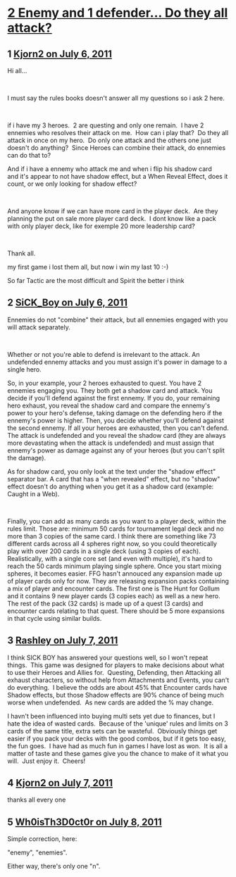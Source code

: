 # [2 Enemy and 1 defender... Do they all attack?](https://community.fantasyflightgames.com/topic/49580-2-enemy-and-1-defender-do-they-all-attack/)

## 1 [Kjorn2 on July 6, 2011](https://community.fantasyflightgames.com/topic/49580-2-enemy-and-1-defender-do-they-all-attack/?do=findComment&comment=496009)

Hi all...

 

I must say the rules books doesn't answer all my questions so i ask 2 here.

 

if i have my 3 heroes.  2 are questing and only one remain.  I have 2 ennemies who resolves their attack on me.  How can i play that?  Do they all attack in once on my hero.  Do only one attack and the others one just doesn't do anything?  Since Heroes can combine their attack, do ennemies can do that to?

And if i have a ennemy who attack me and when i flip his shadow card and it's appear to not have shadow effect, but a When Reveal Effect, does it count, or we only looking for shadow effect?

 

And anyone know if we can have more card in the player deck.  Are they planning the put on sale more player card deck.  I dont know like a pack with only player deck, like for exemple 20 more leadership card?

 

Thank all.

my first game i lost them all, but now i win my last 10 :-)

So far Tactic are the most difficult and Spirit the better i think

## 2 [SiCK_Boy on July 6, 2011](https://community.fantasyflightgames.com/topic/49580-2-enemy-and-1-defender-do-they-all-attack/?do=findComment&comment=496028)

Ennemies do not "combine" their attack, but all ennemies engaged with you will attack separately.

 


Whether or not you're able to defend is irrelevant to the attack. An undefended ennemy attacks and you must assign it's power in damage to a single hero.

So, in your example, your 2 heroes exhausted to quest. You have 2 ennemies engaging you. They both get a shadow card and attack. You decide if you'll defend against the first ennemy. If you do, your remaining hero exhaust, you reveal the shadow card and compare the ennemy's power to your hero's defense, taking damage on the defending hero if the ennemy's power is higher. Then, you decide whether you'll defend against the second ennemy. If all your heroes are exhausted, then you can't defend. The attack is undefended and you reveal the shadow card (they are always more devastating when the attack is undefended) and must assign that ennemy's power as damage against any of your heroes (but you can't split the damage).


As for shadow card, you only look at the text under the "shadow effect" separator bar. A card that has a "when revealed" effect, but no "shadow" effect doesn't do anything when you get it as a shadow card (example: Caught in a Web).

 

Finally, you can add as many cards as you want to a player deck, within the rules limit. Those are: minimum 50 cards for tournament legal deck and no more than 3 copies of the same card. I think there are something like 73 different cards across all 4 spheres right now, so you could theoretically play with over 200 cards in a single deck (using 3 copies of each). Realistically, with a single core set (and even with multiple), it's hard to reach the 50 cards minimum playing single sphere. Once you start mixing spheres, it becomes easier. FFG hasn't annouced any expansion made up of player cards only for now. They are releasing expansion packs containing a mix of player and encounter cards. The first one is The Hunt for Gollum and it contains 9 new player cards (3 copies each) as well as a new hero. The rest of the pack (32 cards) is made up of a quest (3 cards) and encounter cards relating to that quest. There should be 5 more expansions in that cycle using similar builds.

## 3 [Rashley on July 7, 2011](https://community.fantasyflightgames.com/topic/49580-2-enemy-and-1-defender-do-they-all-attack/?do=findComment&comment=496142)

I think SICK BOY has answered your questions well, so I won't repeat things.  This game was designed for players to make decisions about what to use their Heroes and Allies for.  Questing, Defending, then Attacking all exhaust characters, so without help from Attachments and Events, you can't do everything.  I believe the odds are about 45% that Encounter cards have Shadow effects, but those Shadow effects are 90% chance of being much worse when undefended.  As new cards are added the % may change.

I havn't been influenced into buying multi sets yet due to finances, but I hate the idea of wasted cards.  Because of the 'unique' rules and limits on 3 cards of the same title, extra sets can be wasteful.  Obviously things get easier if you pack your decks with the good combos, but if it gets too easy, the fun goes.  I have had as much fun in games I have lost as won.  It is all a matter of taste and these games give you the chance to make of it what you will.  Just enjoy it.  Cheers!

## 4 [Kjorn2 on July 7, 2011](https://community.fantasyflightgames.com/topic/49580-2-enemy-and-1-defender-do-they-all-attack/?do=findComment&comment=496488)

thanks all every one

## 5 [Wh0isTh3D0ct0r on July 8, 2011](https://community.fantasyflightgames.com/topic/49580-2-enemy-and-1-defender-do-they-all-attack/?do=findComment&comment=496971)

Simple correction, here:

"enemy", "enemies".

Either way, there's only one "n".

